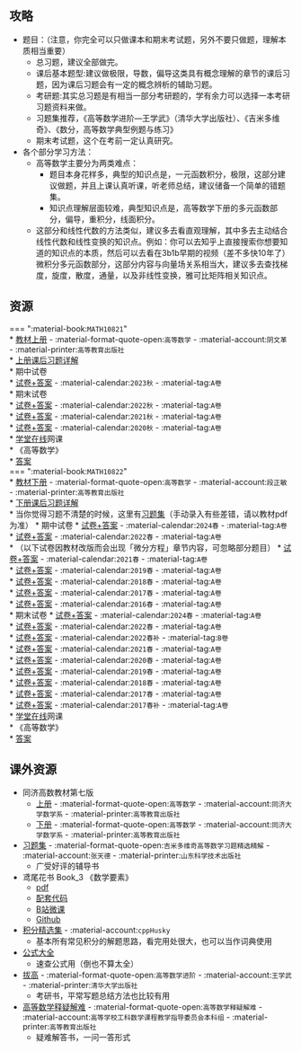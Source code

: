 ## 攻略  
- 题目：（注意，你完全可以只做课本和期末考试题，另外不要只做题，理解本质相当重要）  
    - 总习题，建议全部做完。  
    - 课后基本题型:建议做极限，导数，偏导这类具有概念理解的章节的课后习题，因为课后习题会有一定的概念辨析的辅助习题。  
    - 考研题:其实总习题是有相当一部分考研题的，学有余力可以选择一本考研习题资料来做。  
    - 习题集推荐，《高等数学进阶—王学武》（清华大学出版社）、《吉米多维奇》、《数分，高等数学典型例题与练习》  
    - 期末考试题，这个在考前一定认真研究。  
- 各个部分学习方法：  
    - 高等数学主要分为两类难点：  
        - 题目本身花样多，典型的知识点是，一元函数积分，极限，这部分建议做题，并且上课认真听课，听老师总结，建议储备一个简单的错题集。  
        - 知识点理解层面较难，典型知识点是，高等数学下册的多元函数部分，偏导，重积分，线面积分。  
    - 这部分和线性代数的方法类似，建议多去看直观理解，其中多去主动结合线性代数和线性变换的知识点。例如：你可以去知乎上直接搜索你想要知道的知识点的本质，然后可以去看在3b1b早期的视频（差不多快10年了）微积分多元函数部分，这部分内容与向量场关系相当大，建议多去查找梯度，旋度，散度，通量，以及非线性变换，雅可比矩阵相关知识点。  

## 资源  
=== ":material-book:`MATH10821`"  
    * [教材上册](https://api.ecylt.top/v1/lanzou_link?url=https://cqu-openlib.lanzout.com/iUNm526i261g&type=down) - :material-format-quote-open:`高等数学` - :material-account:`阴文革` - :material-printer:`高等教育出版社`  
        * [上册课后习题详解](https://api.ecylt.top/v1/lanzou_link?url=https://cqu-openlib.lanzout.com/iPD9R26i16va&type=down)  
    * 期中试卷  
        * [试卷+答案](https://api.ecylt.top/v1/lanzou_link?url=https://cqu-openlib.lanzout.com/iilra26i4fcd&type=down) - :material-calendar:`2023秋` - :material-tag:`A卷`  
    * 期末试卷  
        * [试卷+答案](https://api.ecylt.top/v1/lanzou_link?url=https://cqu-openlib.lanzout.com/iyQXu26i4kxe&type=down) - :material-calendar:`2022秋` - :material-tag:`A卷`  
        * [试卷+答案](https://api.ecylt.top/v1/lanzou_link?url=https://cqu-openlib.lanzout.com/ixgc026i4ksj&type=down) - :material-calendar:`2021秋` - :material-tag:`A卷`  
        * [试卷+答案](https://api.ecylt.top/v1/lanzou_link?url=https://cqu-openlib.lanzout.com/iSZq226i4kpg&type=down) - :material-calendar:`2020秋` - :material-tag:`A卷`  
    * [学堂在线](https://www.xuetangx.com/)网课  
        * 《高等数学》  
            * [答案](https://api.ecylt.top/v1/lanzou_link?url=https://cqu-openlib.lanzout.com/iXaqw26i1xfg&type=down)  
=== ":material-book:`MATH10822`"  
    * [教材下册](https://api.ecylt.top/v1/lanzou_link?url=https://cqu-openlib.lanzout.com/iNuEM26i29gj&type=down) - :material-format-quote-open:`高等数学` - :material-account:`段正敏` - :material-printer:`高等教育出版社`  
        * [下册课后习题详解](https://api.ecylt.top/v1/lanzou_link?url=https://cqu-openlib.lanzout.com/iS8fW26i1cfa&type=down)  
        * 当你觉得习题不清楚的时候，这里有[习题集](https://api.ecylt.top/v1/lanzou_link?url=https://cqu-openlib.lanzout.com/ilfgk26i170f&type=down)（手动录入有些差错，请以教材pdf为准）
    * 期中试卷
        * [试卷+答案](https://api.ecylt.top/v1/lanzou_link?url=https://cqu-openlib.lanzout.com/ibGC226i4fpg&type=down) - :material-calendar:`2024春` - :material-tag:`A卷`  
        * [试卷+答案](https://api.ecylt.top/v1/lanzou_link?url=https://cqu-openlib.lanzout.com/iVHe626i4flc&type=down) - :material-calendar:`2022春` - :material-tag:`A卷`  
        * （以下试卷因教材改版而会出现「微分方程」章节内容，可忽略部分题目）
        * [试卷+答案](https://api.ecylt.top/v1/lanzou_link?url=https://cqu-openlib.lanzout.com/iyp1Y26i86lc&type=down) - :material-calendar:`2021春` - :material-tag:`A卷`  
        * [试卷+答案](https://api.ecylt.top/v1/lanzou_link?url=https://cqu-openlib.lanzout.com/iP4tn26i86hi&type=down) - :material-calendar:`2019春` - :material-tag:`A卷`  
        * [试卷+答案](https://api.ecylt.top/v1/lanzou_link?url=https://cqu-openlib.lanzout.com/i5kUt26i86de&type=down) - :material-calendar:`2018春` - :material-tag:`A卷`  
        * [试卷+答案](https://api.ecylt.top/v1/lanzou_link?url=https://cqu-openlib.lanzout.com/inttp26i869a&type=down) - :material-calendar:`2017春` - :material-tag:`A卷`  
        * [试卷+答案](https://api.ecylt.top/v1/lanzou_link?url=https://cqu-openlib.lanzout.com/ilJMF26i866h&type=down) - :material-calendar:`2016春` - :material-tag:`A卷`  
    * 期末试卷
        * [试卷+答案](https://api.ecylt.top/v1/lanzou_link?url=https://cqu-openlib.lanzout.com/iN2LH26i4n1a&type=down) - :material-calendar:`2024春` - :material-tag:`A卷`  
        * [试卷+答案](https://api.ecylt.top/v1/lanzou_link?url=https://cqu-openlib.lanzout.com/iHOYx26i4mpi&type=down) - :material-calendar:`2022春` - :material-tag:`A卷`  
        * [试卷+答案](https://api.ecylt.top/v1/lanzou_link?url=https://cqu-openlib.lanzout.com/iGgeH26i8zpa&type=down) - :material-calendar:`2022春补` - :material-tag:`B卷`  
        * [试卷+答案](https://api.ecylt.top/v1/lanzou_link?url=https://cqu-openlib.lanzout.com/ivQys26i4mmf&type=down) - :material-calendar:`2021春` - :material-tag:`A卷`  
        * [试卷+答案](https://api.ecylt.top/v1/lanzou_link?url=https://cqu-openlib.lanzout.com/iTQux26i4mjc&type=down) - :material-calendar:`2020春` - :material-tag:`A卷`  
        * [试卷+答案](https://api.ecylt.top/v1/lanzou_link?url=https://cqu-openlib.lanzout.com/iiIGj26i4mad&type=down) - :material-calendar:`2019春` - :material-tag:`A卷`  
        * [试卷+答案](https://api.ecylt.top/v1/lanzou_link?url=https://cqu-openlib.lanzout.com/ivCm226i4m1e&type=down) - :material-calendar:`2018春` - :material-tag:`A卷`  
        * [试卷+答案](https://api.ecylt.top/v1/lanzou_link?url=https://cqu-openlib.lanzout.com/iV7ct26i4lbi&type=down) - :material-calendar:`2017春` - :material-tag:`A卷`  
        * [试卷+答案](https://api.ecylt.top/v1/lanzou_link?url=https://cqu-openlib.lanzout.com/iDslp26i4lsf&type=down) - :material-calendar:`2017春补` - :material-tag:`A卷`  
    * [学堂在线](https://www.xuetangx.com/)网课  
        * 《高等数学》  
            * [答案](https://api.ecylt.top/v1/lanzou_link?url=https://cqu-openlib.lanzout.com/iXaqw26i1xfg&type=down)  

## 课外资源  
- 同济高数教材第七版
    - [上册](https://api.ecylt.top/v1/lanzou_link?url=https://cqu-openlib.lanzout.com/iZFjh26i1nqh&type=down) - :material-format-quote-open:`高等数学` - :material-account:`同济大学数学系` - :material-printer:`高等教育出版社`  
    - [下册](https://api.ecylt.top/v1/lanzou_link?url=https://cqu-openlib.lanzout.com/iu37S26i1xbc&type=down) - :material-format-quote-open:`高等数学` - :material-account:`同济大学数学系` - :material-printer:`高等教育出版社`  
- [习题集](https://api.ecylt.top/v1/lanzou_link?url=https://cqu-openlib.lanzout.com/iddrF26i1gdc&type=down) - :material-format-quote-open:`吉米多维奇高等数学习题精选精解` - :material-account:`张天德` - :material-printer:`山东科学技术出版社`  
    - 广受好评的辅导书  
- 鸢尾花书 Book_3 《数学要素》  
    - [pdf](https://api.ecylt.top/v1/lanzou_link?url=https://cqu-openlib.lanzout.com/iQZzg26i12ej&type=down)  
    - [配套代码](https://api.ecylt.top/v1/lanzou_link?url=https://cqu-openlib.lanzout.com/ihrZm26i12gb&type=down)  
    - [B站微课](https://space.bilibili.com/513194466)  
    - [Github](https://github.com/Visualize-ML/Book3_Elements-of-Mathematics)  
- [积分精选集](https://api.ecylt.top/v1/lanzou_link?url=https://cqu-openlib.lanzout.com/iW9IY26i0x3i&type=down) - :material-account:`cppHusky`  
    - 基本所有常见积分的解题思路，看完用处很大，也可以当作词典使用  
- [公式大全](https://api.ecylt.top/v1/lanzou_link?url=https://cqu-openlib.lanzout.com/izmwu26i1gva&type=down)  
    - 速查公式用（倒也不算太全）
- [拔高](https://api.ecylt.top/v1/lanzou_link?url=https://cqu-openlib.lanzout.com/iJNfk26i23eb&type=down) - :material-format-quote-open:`高等数学进阶` - :material-account:`王学武` - :material-printer:`清华大学出版社`  
    - 考研书，平常写题总结方法也比较有用  
- [高等数学释疑解难](https://api.ecylt.top/v1/lanzou_link?url=https://cqu-openlib.lanzout.com/iuJx426i0y8j&type=down) - :material-format-quote-open:`高等数学释疑解难` - :material-account:`高等学校工科数学课程教学指导委员会本科组` - :material-printer:`高等教育出版社`  
    - 疑难解答书，一问一答形式  
